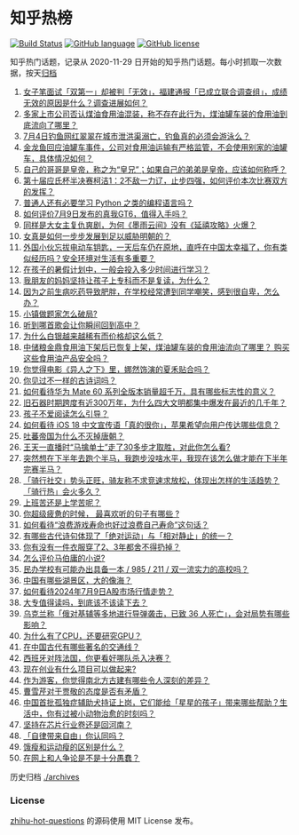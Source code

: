 # 知乎热榜
[![Build Status](https://github.com/ToWeLong/zhihu-hot-questions/workflows/CI/badge.svg)](https://github.com/ToWeLong/zhihu-hot-questions/actions)
[![GitHub language](https://img.shields.io/badge/language-golang-orange.svg)](https://golang.org/)
[![GitHub license](https://img.shields.io/github/license/ToWeLong/zhihu-hot-questions)](https://github.com/ToWeLong/zhihu-hot-questions/blob/main/LICENSE)

知乎热门话题，记录从 2020-11-29 日开始的知乎热门话题。每小时抓取一次数据，按天[归档](./archives)

<!-- BEGIN -->

1. [女子笔面试「双第一」却被判「无效」，福建通报「已成立联合调查组」，成绩无效的原因是什么？调查进展如何？](https://www.zhihu.com/question/661029623)
1. [多家上市公司否认煤油食用油混装，称不存在此行为，煤油罐车装的食用油到底流向了哪里？](https://www.zhihu.com/question/661074403)
1. [7月4日钓鱼网红翠翠在城市泄洪渠溺亡，钓鱼真的必须会游泳么？](https://www.zhihu.com/question/660925913)
1. [金龙鱼回应油罐车事件，公司对食用油运输有严格监管，不会使用别家的油罐车，具体情况如何？](https://www.zhihu.com/question/661162511)
1. [自己的哥哥是皇帝，称之为“皇兄”；如果自己的弟弟是皇帝，应该如何称呼？](https://www.zhihu.com/question/661057913)
1. [第十届应氏杯半决赛柯洁1：2不敌一力辽，止步四强，如何评价本次比赛双方的发挥？](https://www.zhihu.com/question/661136473)
1. [普通人还有必要学习 Python 之类的编程语言吗？](https://www.zhihu.com/question/659661272)
1. [如何评价7月9日发布的真我GT6，值得入手吗？](https://www.zhihu.com/question/661146076)
1. [同样是大女主复仇爽剧，为何《墨雨云间》没有《延禧攻略》火爆？](https://www.zhihu.com/question/660652476)
1. [女真是如何一步步发展到足以威胁明朝的？](https://www.zhihu.com/question/660594602)
1. [外国小伙忘拔电动车钥匙，一天后车仍在原地，直呼在中国太幸福了，你有类似经历吗？安全环境对生活有多重要？](https://www.zhihu.com/question/661035909)
1. [在孩子的暑假计划中，一般会投入多少时间进行学习？](https://www.zhihu.com/question/660702795)
1. [我朋友的妈妈坚持让孩子上专科而不是复读，为什么？](https://www.zhihu.com/question/661083062)
1. [因为之前生病吃药导致肥胖，在学校经常遭到同学嘲笑，感到很自卑，怎么办？](https://www.zhihu.com/question/660688514)
1. [小镇做题家怎么破局?](https://www.zhihu.com/question/659099653)
1. [听到哪首歌会让你瞬间回到高中？](https://www.zhihu.com/question/658013795)
1. [为什么白银越来越稀有而价格却这么低？](https://www.zhihu.com/question/56864369)
1. [中储粮金鼎食用油下架后已恢复上架，煤油罐车装的食用油流向了哪里？ 购买这些食用油产品安全吗？](https://www.zhihu.com/question/661124515)
1. [你觉得电影《异人之下》里，娜然饰演的夏禾贴合吗？](https://www.zhihu.com/question/658904988)
1. [你见过不一样的古诗词吗？](https://www.zhihu.com/question/660964789)
1. [如何看待华为 Mate  60 系列全版本销量超千万，具有哪些标志性的意义？](https://www.zhihu.com/question/661143392)
1. [旧石器时期跨度有近300万年，为什么四大文明都集中爆发在最近的几千年？](https://www.zhihu.com/question/660344125)
1. [孩子不爱阅读怎么引导？](https://www.zhihu.com/question/658474100)
1. [如何看待 iOS 18 中文宣传语「真的很你」，苹果希望向用户传达哪些信息？](https://www.zhihu.com/question/660841248)
1. [吐蕃帝国为什么不灭掉唐朝？](https://www.zhihu.com/question/659243457)
1. [王天一直播时“马擒单士”走了30多步才取胜，对此你怎么看?](https://www.zhihu.com/question/660961953)
1. [突然想在下半年去跑个半马，我跑步没啥水平，我现在该怎么做才能在下半年完赛半马？](https://www.zhihu.com/question/660843991)
1. [「骑行社交」势头正旺，骑友称不求竞速求放松，体现出怎样的生活趋势？「骑行热」会火多久？](https://www.zhihu.com/question/658725340)
1. [上班苦还是上学苦呢？](https://www.zhihu.com/question/657067852)
1. [你超级疲惫的时候， 最喜欢听的句子有哪些 ?](https://www.zhihu.com/question/661086008)
1. [如何看待“浪费游戏寿命也好过浪费自己寿命”这句话？](https://www.zhihu.com/question/659330763)
1. [有哪些古代诗句体现了「绝对运动」与「相对静止」的统一？](https://www.zhihu.com/question/660601896)
1. [你有没有一件衣服穿了2、3年都舍不得扔掉？](https://www.zhihu.com/question/661116985)
1. [怎么评价马伯庸的小说?](https://www.zhihu.com/question/660757508)
1. [民办学校有可能办出具备一本 / 985 / 211 / 双一流实力的高校吗？](https://www.zhihu.com/question/661024154)
1. [中国有哪些湖景区，大的像海？](https://www.zhihu.com/question/660620571)
1. [如何看待2024年7月9日A股市场行情走势？](https://www.zhihu.com/question/661059444)
1. [大专值得读吗，到底该不该读下去？](https://www.zhihu.com/question/660888541)
1. [乌克兰称「俄对基辅等多地进行导弹袭击，已致 36 人死亡」，会对局势有哪些影响？](https://www.zhihu.com/question/661115287)
1. [为什么有了CPU，还要研究GPU？](https://www.zhihu.com/question/660424819)
1. [在中国古代有哪些著名的交通线？](https://www.zhihu.com/question/659662103)
1. [西班牙对阵法国，你更看好哪队杀入决赛？](https://www.zhihu.com/question/661002165)
1. [现在创业有什么项目可以做起来?](https://www.zhihu.com/question/660546174)
1. [作为游客，你觉得南北方古建有哪些令人深刻的差异？](https://www.zhihu.com/question/658208636)
1. [曹雪芹对于贾敬的态度是否有矛盾？](https://www.zhihu.com/question/658151161)
1. [中国首批孤独症辅助犬持证上岗，它们能给「星星的孩子」带来哪些帮助？生活中，你有过被小动物治愈的时刻吗？](https://www.zhihu.com/question/661036199)
1. [坚持在芯片行业卷还是回河南？](https://www.zhihu.com/question/660890911)
1. [「自律带来自由」你认同吗？](https://www.zhihu.com/question/660772768)
1. [饿瘦和运动瘦的区别是什么？](https://www.zhihu.com/question/660795562)
1. [在网上和人争论是不是十分愚蠢？](https://www.zhihu.com/question/511104487)

<!-- END -->

历史归档 [./archives](./archives)


### License
[zhihu-hot-questions](https://github.com/towelong/zhihu-hot-questions) 的源码使用 MIT License 发布。